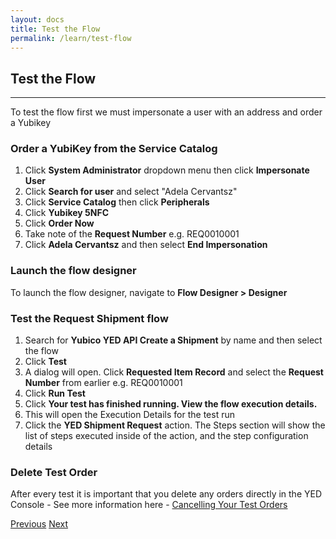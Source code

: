 ```yaml
---
layout: docs
title: Test the Flow
permalink: /learn/test-flow
---
```


## Test the Flow

---

To test the flow first we must impersonate a user with an address and order a Yubikey

### Order a YubiKey from the Service Catalog

1. Click **System Administrator** dropdown menu then click **Impersonate User**
2. Click **Search for user** and select "Adela Cervantsz"
3. Click **Service Catalog** then click **Peripherals**
4. Click **Yubikey 5NFC**
5. Click **Order Now**
6. Take note of the **Request Number** e.g. REQ0010001
7. Click **Adela Cervantsz** and then select **End Impersonation**

### Launch the flow designer

To launch the flow designer, navigate to **Flow Designer > Designer**

### Test the Request Shipment flow

1. Search for **Yubico YED API Create a Shipment** by name and then select the flow
2. Click **Test**
3. A dialog will open. Click **Requested Item Record** and select the **Request Number** from earlier e.g. REQ0010001
4. Click **Run Test**
5. Click **Your test has finished running. View the flow execution details.**
6. This will open the Execution Details for the test run
7. Click the **YED Shipment Request** action. The Steps section will show the list of steps executed inside of the action, and the step configuration details

### Delete Test Order

After every test it is important that you delete any orders directly in the YED Console - See more information here - [Cancelling Your Test Orders](https://github.com/YubicoLabs/yed-spoke-example#cancelling-your-test-orders)

<div class="btns">
  <a class="btn--secondary" href="/yed-spoke-example/learn/add-flow-logic">Previous</a>
  <a class="btn" href="/yed-spoke-example/learn/call-flow-from-workflow">Next</a>
</div>
